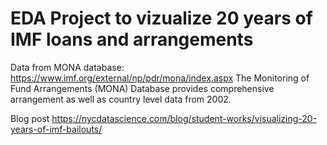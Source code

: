 # EDA Project to vizualize 20 years of IMF loans and arrangements

Data from MONA database: https://www.imf.org/external/np/pdr/mona/index.aspx
The Monitoring of Fund Arrangements (MONA) Database provides comprehensive arrangement as well as country level data from 2002.

Blog post https://nycdatascience.com/blog/student-works/visualizing-20-years-of-imf-bailouts/
